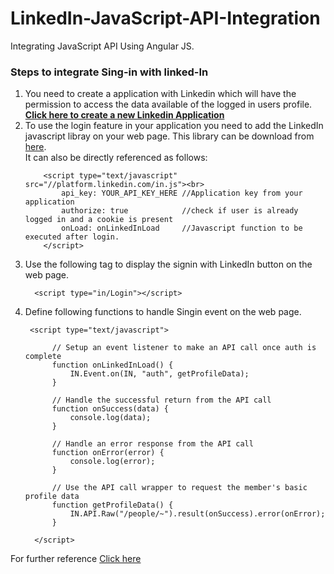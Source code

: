 # LinkedIn-JavaScript-API-Integration
Integrating JavaScript API Using Angular JS.

<H3> Steps to integrate Sing-in with linked-In</H3>
<ol>
<li> You need to create a application with Linkedin which will have the permission to access the data available of the logged in users          profile.<br>
     <a href="https://www.linkedin.com/secure/developer?newapp="><b>Click here to create a new Linkedin Application</b></a>
</li>
<li> To use the login feature in your application you need to add the LinkedIn javascript libray on your web page.
     This library can be download from <a href="http://platform.linkedin.com/in.js" > here</a>.<br>
     It can also be directly referenced as follows:
     <br>
     
        <script type="text/javascript" src="//platform.linkedin.com/in.js"><br>
            api_key: YOUR_API_KEY_HERE //Application key from your application
            authorize: true            //check if user is already logged in and a cookie is present
            onLoad: onLinkedInLoad     //Javascript function to be executed after login.
        </script>
</li>
<li> Use the following tag to display the signin with LinkedIn button on the web page. <br>

      <script type="in/Login"></script>
</li>
<li>
     Define following functions to handle Singin event on the web page.
     
     <script type="text/javascript">
    
          // Setup an event listener to make an API call once auth is complete
          function onLinkedInLoad() {
              IN.Event.on(IN, "auth", getProfileData);
          }

          // Handle the successful return from the API call
          function onSuccess(data) {
              console.log(data);
          }

          // Handle an error response from the API call
          function onError(error) {
              console.log(error);
          }

          // Use the API call wrapper to request the member's basic profile data
          function getProfileData() {
              IN.API.Raw("/people/~").result(onSuccess).error(onError);
          }

      </script>
</li>
</ol>

For further reference <a href="https://developer.linkedin.com/docs/signin-with-linkedin"> Click here</a>

